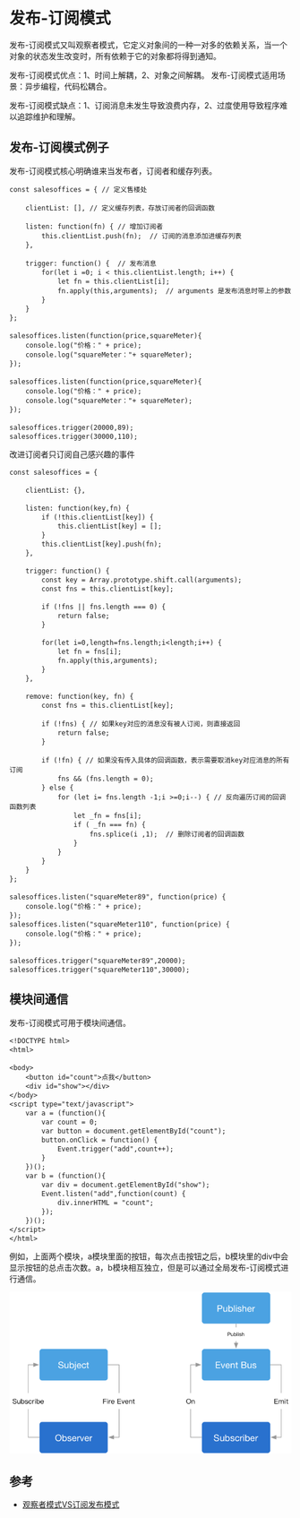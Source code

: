 # 发布-订阅模式

发布-订阅模式又叫观察者模式，它定义对象间的一种一对多的依赖关系，当一个对象的状态发生改变时，所有依赖于它的对象都将得到通知。

发布-订阅模式优点：1、时间上解耦，2、对象之间解耦。
发布-订阅模式适用场景：异步编程，代码松耦合。

发布-订阅模式缺点：1、订阅消息未发生导致浪费内存，2、过度使用导致程序难以追踪维护和理解。

## 发布-订阅模式例子

发布-订阅模式核心明确谁来当发布者，订阅者和缓存列表。

```
const salesoffices = { // 定义售楼处

	clientList: [], // 定义缓存列表，存放订阅者的回调函数

	listen: function(fn) { // 增加订阅者
		this.clientList.push(fn);  // 订阅的消息添加进缓存列表
	},

	trigger: function() {  // 发布消息
		for(let i =0; i < this.clientList.length; i++) {
			let fn = this.clientList[i]; 
			fn.apply(this,arguments);  // arguments 是发布消息时带上的参数
		}
	}
};

salesoffices.listen(function(price,squareMeter){
	console.log("价格：" + price);
	console.log("squareMeter："+ squareMeter);
});

salesoffices.listen(function(price,squareMeter){
	console.log("价格：" + price);
	console.log("squareMeter："+ squareMeter);
});

salesoffices.trigger(20000,89);
salesoffices.trigger(30000,110);
```

改进订阅者只订阅自己感兴趣的事件

```
const salesoffices = {

	clientList: {}, 

	listen: function(key,fn) {
		if (!this.clientList[key]) {
			this.clientList[key] = [];
		}
		this.clientList[key].push(fn);
	},

	trigger: function() {
		const key = Array.prototype.shift.call(arguments);
		const fns = this.clientList[key];

		if (!fns || fns.length === 0) {
			return false;
		}

		for(let i=0,length=fns.length;i<length;i++) {
			let fn = fns[i];
			fn.apply(this,arguments);
		}
	},
	
	remove: function(key, fn) {
		const fns = this.clientList[key];

		if (!fns) { // 如果key对应的消息没有被人订阅，则直接返回
			return false;
		}

		if (!fn) { // 如果没有传入具体的回调函数，表示需要取消key对应消息的所有订阅
			fns && (fns.length = 0);
		} else {
			for (let i= fns.length -1;i >=0;i--) { // 反向遍历订阅的回调函数列表
				let _fn = fns[i];
				if ( _fn === fn) {
					fns.splice(i ,1);  // 删除订阅者的回调函数
				}
			}
		}
	}
};

salesoffices.listen("squareMeter89", function(price) {
	console.log("价格：" + price);
});                                              
salesoffices.listen("squareMeter110", function(price) {
	console.log("价格：" + price);
});

salesoffices.trigger("squareMeter89",20000);
salesoffices.trigger("squareMeter110",30000);
```

## 模块间通信

发布-订阅模式可用于模块间通信。

```
<!DOCTYPE html>
<html>

<body> 
    <button id="count">点我</button>
    <div id="show"></div>
</body>
<script type="text/javascript">
    var a = (function(){
        var count = 0;
        var button = document.getElementById("count");
        button.onClick = function() {
            Event.trigger("add",count++);
        }
    })();
    var b = (function(){
        var div = document.getElementById("show");
        Event.listen("add",function(count) {
            div.innerHTML = "count";
        });
    })();
</script>
</html>
```

例如，上面两个模块，a模块里面的按钮，每次点击按钮之后，b模块里的div中会显示按钮的总点击次数。a，b模块相互独立，但是可以通过全局发布-订阅模式进行通信。

![observer-pubsub](media/15280343773365/observer-pubsub.png)



## 参考

- [观察者模式VS订阅发布模式](https://molunerfinn.com/observer-vs-pubsub-pattern/#%E6%A6%82%E8%BF%B0)

